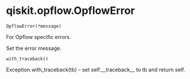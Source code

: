 # qiskit.opflow\.OpflowError



`OpflowError(*message)`

For Opflow specific errors.

Set the error message.



`with_traceback()`

Exception.with\_traceback(tb) – set self.\_\_traceback\_\_ to tb and return self.
